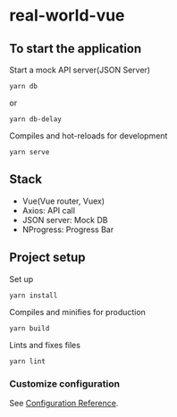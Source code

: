 # real-world-vue

## To start the application

Start a mock API server(JSON Server)
```
yarn db
```
or
```
yarn db-delay
```


Compiles and hot-reloads for development
```
yarn serve
```

## Stack

- Vue(Vue router, Vuex)
- Axios: API call
- JSON server: Mock DB
- NProgress: Progress Bar

## Project setup

Set up
```
yarn install
```

Compiles and minifies for production
```
yarn build
```

Lints and fixes files
```
yarn lint
```

### Customize configuration

See [Configuration Reference](https://cli.vuejs.org/config/).
